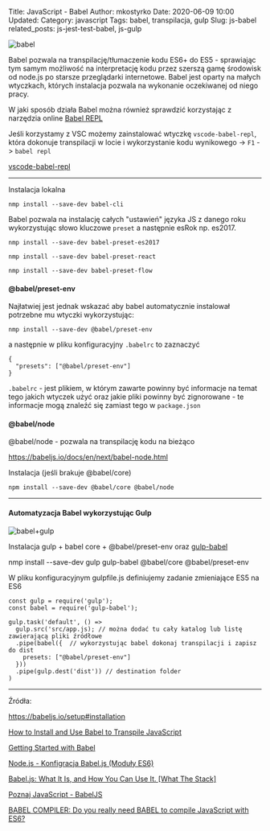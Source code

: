 Title: JavaScript - Babel
Author: mkostyrko
Date: 2020-06-09 10:00
Updated:
Category: javascript
Tags: babel, transpilacja, gulp
Slug: js-babel
related_posts: js-jest-test-babel, js-gulp

![babel](https://www.lambdatest.com/blog/wp-content/uploads/2018/06/babel.png)

Babel pozwala na transpilację/tłumaczenie kodu ES6+ do ES5 - sprawiając tym samym możliwość na interpretację kodu przez szerszą gamę środowisk od node.js po starsze przeglądarki internetowe.
Babel jest oparty na małych wtyczkach, których instalacja pozwala na wykonanie oczekiwanej od niego pracy.

W jaki sposób działa Babel można również sprawdzić korzystając z narzędzia online [Babel REPL](https://babeljs.io/en/repl)

Jeśli korzystamy z VSC możemy zainstalować wtyczkę `vscode-babel-repl`, która dokonuje transpilacji w locie i wykorzystanie kodu wynikowego -> `F1` -> `babel repl`

  [vscode-babel-repl](https://raw.githubusercontent.com/t-sauer/vscode-babel-repl/master/babel.gif)

---

Instalacja lokalna

    nmp install --save-dev babel-cli

Babel pozwala na instalację całych "ustawień" języka JS z danego roku wykorzystując słowo kluczowe `preset` a następnie esRok np. es2017.

    nmp install --save-dev babel-preset-es2017

    nmp install --save-dev babel-preset-react

    nmp install --save-dev babel-preset-flow

#### @babel/preset-env

Najłatwiej jest jednak wskazać aby babel automatycznie instalował potrzebne mu wtyczki wykorzystując:

    nmp install --save-dev @babel/preset-env

a następnie w pliku konfiguracyjny `.babelrc` to zaznaczyć

    {
      "presets": ["@babel/preset-env"]
    }

`.babelrc` - jest plikiem, w którym zawarte powinny być informacje na temat tego jakich wtyczek użyć oraz jakie pliki powinny być zignorowane - te informacje mogą znaleźć się zamiast tego w `package.json`

#### @babel/node

@babel/node - pozwala na transpilację kodu na bieżąco

https://babeljs.io/docs/en/next/babel-node.html

Instalacja (jeśli brakuje @babel/core)

    npm install --save-dev @babel/core @babel/node

---

#### Automatyzacja Babel wykorzystując Gulp

![babel+gulp](https://fernandolujan.ca/sites/default/files/styles/large/public/field/image/gulp-babel.png)

Instalacja gulp + babel core + @babel/preset-env oraz [gulp-babel](https://www.npmjs.com/package/gulp-babel)

  nmp install --save-dev gulp gulp-babel @babel/core @babel/preset-env

W pliku konfiguracyjnym gulpfile.js definiujemy zadanie zmieniające ES5 na ES6

    const gulp = require('gulp');
    const babel = require('gulp-babel');

    gulp.task('default', () =>
      gulp.src('src/app.js); // można dodać tu cały katalog lub listę zawierającą pliki źródłowe
      .pipe(babel({  // wykorzystując babel dokonaj transpilacji i zapisz do dist
        presets: ["@babel/preset-env"]
      }))
      .pipe(gulp.dest('dist')) // destination folder
    )

---

Źródła:

https://babeljs.io/setup#installation

[How to Install and Use Babel to Transpile JavaScript](https://www.youtube.com/watch?v=ju4fnkkc0x0)

[Getting Started with Babel](https://www.youtube.com/watch?v=ahh65GQz74g)

[Node.js - Konfigracja Babel.js (Moduły ES6)](https://www.youtube.com/watch?v=T1ZwhqojI7o&t=179s)

[Babel.js: What It Is, and How You Can Use It. [What The Stack]](https://www.youtube.com/watch?v=C2PDAGCrk_g)

[Poznaj JavaScript - BabelJS](https://www.youtube.com/watch?v=NMlc0_i5z5I)

[BABEL COMPILER: Do you really need BABEL to compile JavaScript with ES6?](https://www.youtube.com/watch?v=MzZilaM16oY)